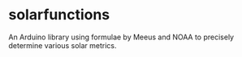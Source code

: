 # solarfunctions
An Arduino library using formulae by Meeus and NOAA to precisely determine various solar metrics.
